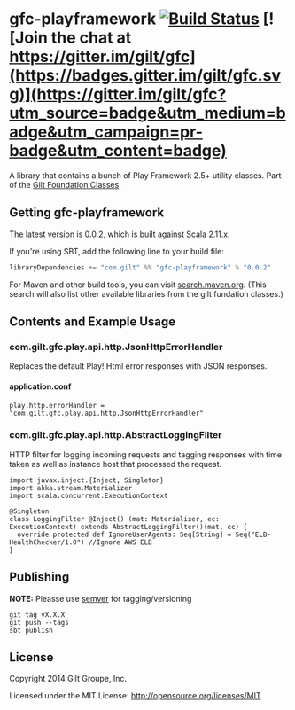 # gfc-playframework [![Build Status](https://travis-ci.org/gilt/gfc-playframework.svg?branch=master)](https://travis-ci.org/gilt/gfc-playframework) [![Join the chat at https://gitter.im/gilt/gfc](https://badges.gitter.im/gilt/gfc.svg)](https://gitter.im/gilt/gfc?utm_source=badge&utm_medium=badge&utm_campaign=pr-badge&utm_content=badge)

A library that contains a bunch of Play Framework 2.5+ utility classes. Part of the [Gilt Foundation Classes](https://github.com/gilt?q=gfc).

## Getting gfc-playframework

The latest version is 0.0.2, which is built against Scala 2.11.x.

If you're using SBT, add the following line to your build file:

```scala
libraryDependencies += "com.gilt" %% "gfc-playframework" % "0.0.2"
```

For Maven and other build tools, you can visit [search.maven.org](http://search.maven.org/#search%7Cga%7C1%7Ccom.gilt%20gfc).
(This search will also list other available libraries from the gilt fundation classes.)

## Contents and Example Usage

### com.gilt.gfc.play.api.http.JsonHttpErrorHandler

Replaces the default Play! Html error responses with JSON responses.

#### application.conf

```
play.http.errorHandler = "com.gilt.gfc.play.api.http.JsonHttpErrorHandler"
```

### com.gilt.gfc.play.api.http.AbstractLoggingFilter

HTTP filter for logging incoming requests and tagging responses with time taken as well as instance host that processed the request.

```
import javax.inject.{Inject, Singleton}
import akka.stream.Materializer
import scala.concurrent.ExecutionContext

@Singleton
class LoggingFilter @Inject() (mat: Materializer, ec: ExecutionContext) extends AbstractLoggingFilter()(mat, ec) {
  override protected def IgnoreUserAgents: Seq[String] = Seq("ELB-HealthChecker/1.0") //Ignore AWS ELB
}
```


## Publishing

**NOTE:** Pleasse use [semver](http://semver.org/) for tagging/versioning

    git tag vX.X.X
    git push --tags
    sbt publish

## License
Copyright 2014 Gilt Groupe, Inc.

Licensed under the MIT License: http://opensource.org/licenses/MIT
